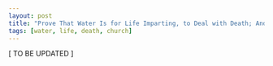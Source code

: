 ```yaml
---
layout: post
title: "Prove That Water Is for Life Imparting, to Deal with Death; And for Producing the Church"
tags: [water, life, death, church]
---
```


\[ TO BE UPDATED \]
